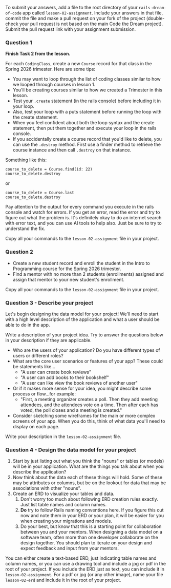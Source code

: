 To submit your answers, add a file to the root directory of your `rails-dream-of-code` app called `lesson-02-assignment`. Include your answers in that file, commit the file and make a pull request on your fork of the project (double-check your pull request is not based on the main Code the Dream project). Submit the pull request link with your assignment submission.

### Question 1
**Finish Task 2 from the lesson.**

For each `CodingClass`, create a new `Course` record for that class in the Spring 2026 trimester. Here are some tips:
- You may want to loop through the list of coding classes similar to how we looped through courses in lesson 1. 
- You'll be creating courses similar to how we created a Trimester in this lesson.
- Test your `.create` statement (in the rails console) before including it in your loop.
- Also, test your loop with a puts statement before running the loop with the create statement.
- When you feel confident about both the loop syntax and the create statement, then put them together and execute your loop in the rails console.
- If you accidentally create a course record that you'd like to delete, you can use the `.destroy` method. First use a finder method to retrieve the course instance and then call `.destroy` on that instance.

Something like this:
```
course_to_delete = Course.find(id: 22)
course_to_delete.destroy
```
or 
```
course_to_delete = Course.last
course_to_delete.destroy
```

Pay attention to the output for every command you execute in the rails console and watch for errors. If you get an error, read the error and try to figure out what the problem is. It's definitely okay to do an internet search with error text, and you can use AI tools to help also. Just be sure to try to understand the fix.

Copy all your commands to the `lesson-02-assignment` file in your project.

### Question 2
- Create a new student record and enroll the student in the Intro to Programming course for the Spring 2026 trimester.
- Find a mentor with no more than 2 students (enrollments) assigned and assign that mentor to your new student's enrollment.

Copy all your commands to the `lesson-02-assignment` file in your project.

### Question 3 - Describe your project 
Let's begin designing the data model for your project! We'll need to start with a high level description of the application and what a user should be able to do in the app.

Write a description of your project idea. Try to answer the questions below in your description if they are applicable. 
- Who are the users of your application? Do you have different types of users or different roles?
- What are the core user scenarios or features of your app? These could be statements like... 
   - "A user can create book reviews"
   - "A user can add books to their bookshelf"
   - "A user can like view the book reviews of another user"
- Or if it makes more sense for your idea, you might describe some process or flow...for example:
   - "First, a meeting organizer creates a poll. Then they add meeting attendees, and the attendees vote on a time. Then after each has voted, the poll closes and a meeting is created."
- Consider sketching some wireframes for the main or more complex screens of your app. When you do this, think of what data you'll need to display on each page. 

Write your description in the `lesson-02-assignment` file.

### Question 4 - Design the data model for your project
1. Start by just listing out what you think the "nouns" or tables (or models) will be in your application. What are the things you talk about when you describe the application?
2. Now think about the data each of these things will hold. Some of these may be attributes or columns, but be on the lookout for data that may be associations with other "nouns".
3. Create an ERD to visualize your tables and data.
    1. Don't worry too much about following ERD creation rules exactly. Just list table names and column names.
    2. **Do** try to follow Rails naming conventions here. If you figure this out now and note them in your ERD or your plan, it will be easier for you when creating your migrations and models.
    3. Do your best, but know that this is a starting point for collaboration between you and your mentors. When designing a data model on a software team, often more than one developer collaborate on the design together. You should plan to iterate on your design and expect feedback and input from your mentors.

You can either create a text-based ERD, just indicating table names and column names, or you can use a drawing tool and include a jpg or pdf in the root of your project. If you include the ERD just as text, you can include it in `lesson-02-assignment`. For a pdf or jpg (or any other image), name your file `lesson-02-erd` and include it in the root of your project.
